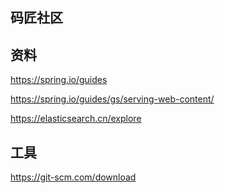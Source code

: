 ## 码匠社区

## 资料
https://spring.io/guides

https://spring.io/guides/gs/serving-web-content/

https://elasticsearch.cn/explore


## 工具
https://git-scm.com/download

